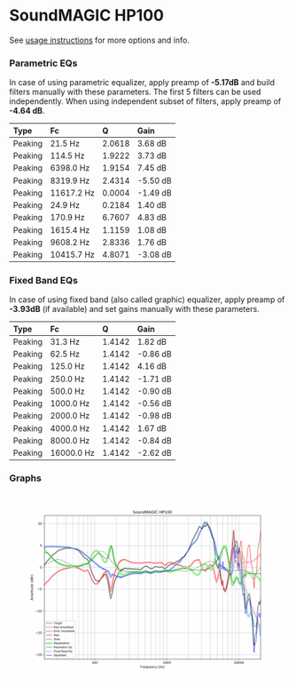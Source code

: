 # SoundMAGIC HP100
See [usage instructions](https://github.com/jaakkopasanen/AutoEq#usage) for more options and info.

### Parametric EQs
In case of using parametric equalizer, apply preamp of **-5.17dB** and build filters manually
with these parameters. The first 5 filters can be used independently.
When using independent subset of filters, apply preamp of **-4.64 dB**.

| Type    | Fc         |      Q | Gain     |
|:--------|:-----------|:-------|:---------|
| Peaking | 21.5 Hz    | 2.0618 | 3.68 dB  |
| Peaking | 114.5 Hz   | 1.9222 | 3.73 dB  |
| Peaking | 6398.0 Hz  | 1.9154 | 7.45 dB  |
| Peaking | 8319.9 Hz  | 2.4314 | -5.50 dB |
| Peaking | 11617.2 Hz | 0.0004 | -1.49 dB |
| Peaking | 24.9 Hz    | 0.2184 | 1.40 dB  |
| Peaking | 170.9 Hz   | 6.7607 | 4.83 dB  |
| Peaking | 1615.4 Hz  | 1.1159 | 1.08 dB  |
| Peaking | 9608.2 Hz  | 2.8336 | 1.76 dB  |
| Peaking | 10415.7 Hz | 4.8071 | -3.08 dB |

### Fixed Band EQs
In case of using fixed band (also called graphic) equalizer, apply preamp of **-3.93dB**
(if available) and set gains manually with these parameters.

| Type    | Fc         |      Q | Gain     |
|:--------|:-----------|:-------|:---------|
| Peaking | 31.3 Hz    | 1.4142 | 1.82 dB  |
| Peaking | 62.5 Hz    | 1.4142 | -0.86 dB |
| Peaking | 125.0 Hz   | 1.4142 | 4.16 dB  |
| Peaking | 250.0 Hz   | 1.4142 | -1.71 dB |
| Peaking | 500.0 Hz   | 1.4142 | -0.90 dB |
| Peaking | 1000.0 Hz  | 1.4142 | -0.56 dB |
| Peaking | 2000.0 Hz  | 1.4142 | -0.98 dB |
| Peaking | 4000.0 Hz  | 1.4142 | 1.67 dB  |
| Peaking | 8000.0 Hz  | 1.4142 | -0.84 dB |
| Peaking | 16000.0 Hz | 1.4142 | -2.62 dB |

### Graphs
![](./SoundMAGIC%20HP100.png)